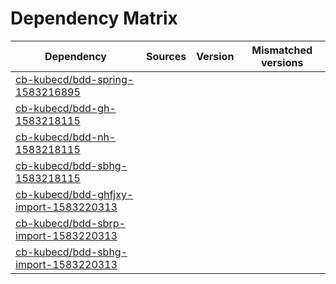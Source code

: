 # Dependency Matrix

Dependency | Sources | Version | Mismatched versions
---------- | ------- | ------- | -------------------
[cb-kubecd/bdd-spring-1583216895](https://github.com/cb-kubecd/bdd-spring-1583216895.git) |  | []() | 
[cb-kubecd/bdd-gh-1583218115](https://github.com/cb-kubecd/bdd-gh-1583218115.git) |  | []() | 
[cb-kubecd/bdd-nh-1583218115](https://github.com/cb-kubecd/bdd-nh-1583218115.git) |  | []() | 
[cb-kubecd/bdd-sbhg-1583218115](https://github.com/cb-kubecd/bdd-sbhg-1583218115.git) |  | []() | 
[cb-kubecd/bdd-ghfjxy-import-1583220313](https://github.com/cb-kubecd/bdd-ghfjxy-import-1583220313.git) |  | []() | 
[cb-kubecd/bdd-sbrp-import-1583220313](https://github.com/cb-kubecd/bdd-sbrp-import-1583220313.git) |  | []() | 
[cb-kubecd/bdd-sbhg-import-1583220313](https://github.com/cb-kubecd/bdd-sbhg-import-1583220313.git) |  | []() | 
